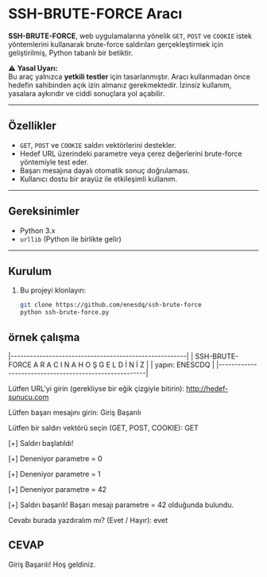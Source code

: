 # SSH-BRUTE-FORCE Aracı  

**SSH-BRUTE-FORCE**, web uygulamalarına yönelik `GET`, `POST` ve `COOKIE` istek yöntemlerini kullanarak brute-force saldırıları gerçekleştirmek için geliştirilmiş, Python tabanlı bir betiktir.  

⚠ **Yasal Uyarı:**  
Bu araç yalnızca **yetkili testler** için tasarlanmıştır. Aracı kullanmadan önce hedefin sahibinden açık izin almanız gerekmektedir. İzinsiz kullanım, yasalara aykırıdır ve ciddi sonuçlara yol açabilir.

---

## Özellikler  
- `GET`, `POST` ve `COOKIE` saldırı vektörlerini destekler.  
- Hedef URL üzerindeki parametre veya çerez değerlerini brute-force yöntemiyle test eder.  
- Başarı mesajına dayalı otomatik sonuç doğrulaması.  
- Kullanıcı dostu bir arayüz ile etkileşimli kullanım.  

---

## Gereksinimler  
- Python 3.x  
- `urllib` (Python ile birlikte gelir)  

---

## Kurulum  
1. Bu projeyi klonlayın:  
   ```bash
   git clone https://github.com/enesdq/ssh-brute-force
   python ssh-brute-force.py
 ## örnek çalışma

 
 |-------------------------------------------------------|
|          SSH-BRUTE-FORCE   A R A C I N A   H O Ş G E L D İ N İ Z          |
|                 yapın: ENESCDQ                  |
|-------------------------------------------------------|

Lütfen URL'yi girin (gerekliyse bir eğik çizgiyle bitirin): http://hedef-sunucu.com

Lütfen başarı mesajını girin: Giriş Başarılı

Lütfen bir saldırı vektörü seçin (GET, POST, COOKIE): GET

[+] Saldırı başlatıldı!

[+] Deneniyor parametre = 0

[+] Deneniyor parametre = 1

[+] Deneniyor parametre = 42

[+] Saldırı başarılı! Başarı mesajı parametre = 42 olduğunda bulundu.

Cevabı burada yazdıralım mı? (Evet / Hayır): evet

## CEVAP ##

Giriş Başarılı! Hoş geldiniz.
